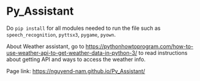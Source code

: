 # Py_Assistant
Do ```pip install``` for all modules needed to run the file such as ```speech_recognition```, ```pyttsx3```, ```pygame```, ```pyown```.

About Weather assistant, go to https://pythonhowtoprogram.com/how-to-use-weather-api-to-get-weather-data-in-python-3/ to read instructions about getting API and ways to access the weather info.

Page link: https://nguyend-nam.github.io/Py_Assistant/
